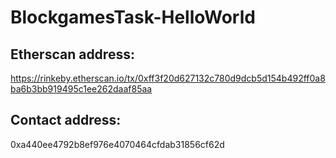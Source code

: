 # BlockgamesTask-HelloWorld
## Etherscan address: 
https://rinkeby.etherscan.io/tx/0xff3f20d627132c780d9dcb5d154b492ff0a8ba6b3bb919495c1ee262daaf85aa
## Contact address:
0xa440ee4792b8ef976e4070464cfdab31856cf62d
